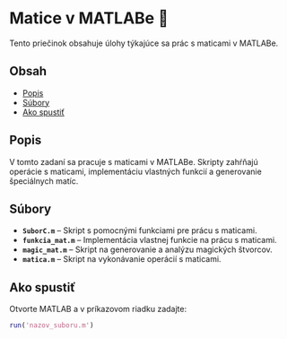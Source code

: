 # Matice v MATLABe 🧮

Tento priečinok obsahuje úlohy týkajúce sa prác s maticami v MATLABe.

## Obsah

- [Popis](#popis)
- [Súbory](#súbory)
- [Ako spustiť](#ako-spustiť)

## Popis

V tomto zadaní sa pracuje s maticami v MATLABe. Skripty zahŕňajú operácie s maticami, implementáciu vlastných funkcií a generovanie špeciálnych matíc.

## Súbory

- **`SuborC.m`** – Skript s pomocnými funkciami pre prácu s maticami.  
- **`funkcia_mat.m`** – Implementácia vlastnej funkcie na prácu s maticami.  
- **`magic_mat.m`** – Skript na generovanie a analýzu magických štvorcov.  
- **`matica.m`** – Skript na vykonávanie operácií s maticami.  

## Ako spustiť

Otvorte MATLAB a v príkazovom riadku zadajte:

```matlab
run('nazov_suboru.m')
